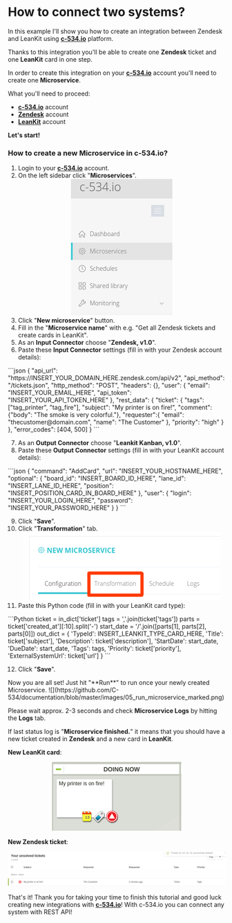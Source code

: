 # How to connect two systems? #

In this example I'll show you how to create an integration between Zendesk and LeanKit using **<a href="http://app.c-534.io" target="_blank">c-534.io</a>** platform.

Thanks to this integration you'll be able to create one **Zendesk** ticket and one **LeanKit** card in one step.

In order to create this integration on your **<a href="http://app.c-534.io" target="_blank">c-534.io</a>** account you'll need to create one **Microservice**.

What you'll need to proceed:
* **<a href="http://app.c-534.io" target="_blank">c-534.io</a>** account
* **<a href="http://www.zendesk.com" target="_blank">Zendesk</a>** account
* **<a href="http://leankit.com" target="_blank">LeanKit</a>** account

**Let's start!** 

### How to create a new Microservice in c-534.io?
<ol>
<li>Login to your <b><a href="http://app.c-534.io" target="_blank">c-534.io</a></b> account.</li>
<li>On the left sidebar click "<b>Microservices</b>".
<div style="text-align:center"><img src ="https://github.com/C-534/documentation/blob/master/images/01_navbar_microservice.png" /></div></li>
<li>Click "<b>New microservice</b>" button.</li>
<li>Fill in the "<b>Microservice name</b>" with e.g. "Get all Zendesk tickets and create cards in LeanKit".</li>
<li>As an <b>Input Connector</b> choose "<b>Zendesk, v1.0</b>".</li>
<li>Paste these <b>Input Connector</b> settings (fill in with your Zendesk account details):</li>
</ol>
```json
{
  "api_url": "https://INSERT_YOUR_DOMAIN_HERE.zendesk.com/api/v2",
  "api_method": "/tickets.json",
  "http_method": "POST",
  "headers": {},
  "user": {
    "email": "INSERT_YOUR_EMAIL_HERE",
    "api_token": "INSERT_YOUR_API_TOKEN_HERE"
  },
  "rest_data": {
    "ticket": {
      "tags": ["tag_printer", "tag_fire"],
      "subject": "My printer is on fire!",
      "comment": {"body": "The smoke is very colorful."},
      "requester":{
        "email": "thecustomer@domain.com",
        "name": "The Customer"
      },
      "priority": "high"
    }
  },
  "error_codes": [404, 500]
}
```
<ol start=7>
<li>As an <b>Output Connector</b> choose "<b>Leankit Kanban, v1.0</b>".</li>
<li>Paste these <b>Output Connector</b> settings (fill in with your LeanKit account details):</li>
</ol>
```json
{
    "command": "AddCard",
    "url": "INSERT_YOUR_HOSTNAME_HERE",
    "optional": {
        "board_id": "INSERT_BOARD_ID_HERE",
        "lane_id": "INSERT_LANE_ID_HERE",
        "position": "INSERT_POSITION_CARD_IN_BOARD_HERE"
    },
    "user": {
        "login": "INSERT_YOUR_LOGIN_HERE",
        "password": "INSERT_YOUR_PASSWORD_HERE"
    }
}
```
<ol start=9>
<li>Click "<b>Save</b>".</li>
<li>Click "<b>Transformation</b>" tab.</li>
<div style="text-align:center"><img src ="https://github.com/C-534/documentation/blob/master/images/03_transformation_tab_marked.png" /></div>
<li>Paste this Python code (fill in with your LeanKit card type):</li>
</ol>
```Python
ticket = in_dict['ticket']
tags = ','.join(ticket['tags'])
parts = ticket['created_at'][:10].split('-')
start_date = '/'.join([parts[1], parts[2], parts[0]])
out_dict = {
    'TypeId': INSERT_LEANKIT_TYPE_CARD_HERE,
    'Title': ticket['subject'],
    'Description': ticket['description'],
    'StartDate': start_date,
    'DueDate': start_date,
    'Tags': tags,
    'Priority': ticket['priority'],
    'ExternalSystemUrl': ticket['url']
}
```
<ol start=12>
<li>Click "<b>Save</b>".</li>
</ol>
Now you are all set! Just hit "**Run**" to run once your newly created Microservice.
![](https://github.com/C-534/documentation/blob/master/images/05_run_microservice_marked.png)


Please wait approx. 2-3 seconds and check **Microservice Logs** by hitting the **Logs** tab.

If last status log is "**Microservice finished.**" it means that you should have a new ticket created in **Zendesk** and a new card in **LeanKit**.

**New LeanKit card**:
<p style="text-align:center"><img src ="https://github.com/C-534/documentation/blob/master/images/04_new_leankit_card.png" /></p>

**New Zendesk ticket**:
<p style="text-align:center"><img src ="https://github.com/C-534/documentation/blob/master/images/06_new_zendesk_ticket.png" /></p>


That's it! Thank you for taking your time to finish this tutorial and good luck creating new integrations with **<a href="http://app.c-534.io" target="_blank">c-534.io</a>**! With c-534.io you can connect any system with REST API!